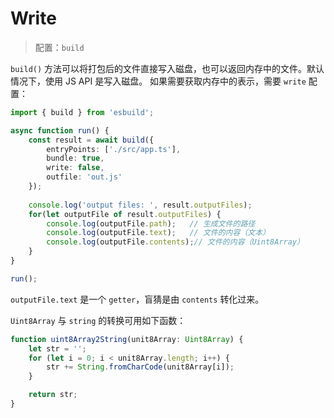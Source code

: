 # Write

> 配置：`build`

`build()` 方法可以将打包后的文件直接写入磁盘，也可以返回内存中的文件。默认情况下，使用 JS API 是写入磁盘。
如果需要获取内存中的表示，需要 `write` 配置：

```typescript
import { build } from 'esbuild';

async function run() {
    const result = await build({
        entryPoints: ['./src/app.ts'],
        bundle: true,
        write: false,
        outfile: 'out.js'
    });
    
    console.log('output files: ', result.outputFiles);
    for(let outputFile of result.outputFiles) {
        console.log(outputFile.path);   // 生成文件的路径
        console.log(outputFile.text);   // 文件的内容（文本）
        console.log(outputFile.contents);// 文件的内容（Uint8Array）
    }
}

run();
```

`outputFile.text` 是一个 `getter`，盲猜是由 `contents` 转化过来。

`Uint8Array` 与 `string` 的转换可用如下函数：

```typescript
function uint8Array2String(unit8Array: Uint8Array) {
    let str = '';
    for (let i = 0; i < unit8Array.length; i++) {
        str += String.fromCharCode(unit8Array[i]);
    }

    return str;
}
```


